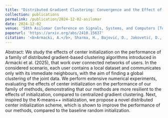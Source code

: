 ```yaml
---
title: "Distributed Gradient Clustering: Convergence and the Effect of Initialization"
collection: publications
permalink: /publication/2024-12-02-asilomar
date: 2024-12-02
venue: '58th Asilomar Conference on Signals, Systems, and Computers [To appear]'
paperurl: 'https://arxiv.org/abs/2410.15637'
citation: '<b>Armacki, A.</b>, Sharma, H., Bajović, D., Jakovetić, D., Chakraborty, M., & Kar, S. (2024). Distributed Gradient Clustering: Convergence and the Effect of Initialization. 58th Asilomar Conference on Signals, Systems, and Computers [To appear]'
---
```


Abstract: We study the effects of center initialization on the performance of a family of distributed gradient-based clustering algorithms introduced in Armacki et al. (2025), that work over connected networks of users. In the considered scenario, each user contains a local dataset and communicates only with its immediate neighbours, with the aim of finding a global clustering of the joint data. We perform extensive numerical experiments, evaluating the effects of center initialization on the performance of our family of methods, demonstrating that our methods are more resilient to the effects of initialization, compared to centralized gradient clustering. Next, inspired by the K-means++ initialization, we propose a novel distributed center initialization scheme, which is shown to improve the performance of our methods, compared to the baseline random initialization.